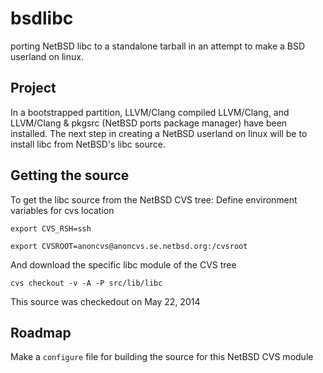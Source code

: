 bsdlibc
=======

porting NetBSD libc to a standalone  tarball  in an attempt to make a BSD userland on linux.

Project
-------
In a bootstrapped partition, LLVM/Clang compiled LLVM/Clang, and LLVM/Clang & pkgsrc (NetBSD ports package manager) have been installed.
The next step in creating a NetBSD userland on linux will be to install libc from NetBSD's libc source.

Getting the source
-------
To get the libc source from the NetBSD CVS tree:
Define environment variables for cvs location

```export CVS_RSH=ssh```

```export CVSROOT=anoncvs@anoncvs.se.netbsd.org:/cvsroot```

And download the specific libc module of the CVS tree

```cvs checkout -v -A -P src/lib/libc```

This source was checkedout on May 22, 2014

Roadmap
-------

Make a ```configure``` file for building the source for this NetBSD CVS module